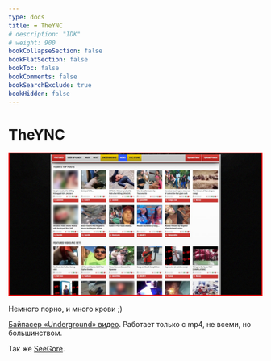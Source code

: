 ```yaml
---
type: docs
title: ➡️ TheYNC
# description: "IDK"
# weight: 900
bookCollapseSection: false
bookFlatSection: false
bookToc: false
bookComments: false
bookSearchExclude: true
bookHidden: false
---
```


# TheYNC

![](theync-screenshot.jpg)

Немного порно, и много крови ;)

[Байпасер «Underground» видео](#). Работает только с mp4, не всеми, но большинством.

Так же [SeeGore](../seegore).
